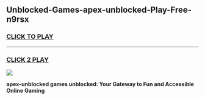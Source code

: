 
## Unblocked-Games-apex-unblocked-Play-Free-n9rsx
<h3>
<a href="https://premium76.site?title=apex-unblocked&ref=18A1">CLICK TO PLAY</a></h3>
<hr>

<h3>
<a href="https://premium76.site?title=apex-unblocked&ref=18A1">CLICK 2 PLAY</a>
  
</h3>

<a href="https://premium76.site?title=apex-unblocked&ref=18A1"><img src="https://clearcache.store/games.png"></a>


**apex-unblocked games unblocked: Your Gateway to Fun and Accessible Online Gaming**
